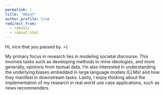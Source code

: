 ```yaml
---
permalink: /
title: "About"
author_profile: true
redirect_from:
  - /about/
  - /about.html
---
```


Hi, nice that you passed by. =) 

My primary focus in research lies in modeling societal discourse. This involves tasks such as developing methods to mine ideologies, and more generally, opinions from textual data. I’m also interested in understanding the underlying biases embedded in large language models (LLMs) and how they manifest in downstream tasks. Lastly, I enjoy thinking about the implementation of my research in real world use case applications, such as news recommenders.